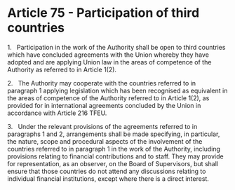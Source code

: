 # Article 75 - Participation of third countries


1.   Participation in the work of the Authority shall be open to third countries which have concluded agreements with the Union whereby they have adopted and are applying Union law in the areas of competence of the Authority as referred to in Article 1(2).

2.   The Authority may cooperate with the countries referred to in paragraph 1 applying legislation which has been recognised as equivalent in the areas of competence of the Authority referred to in Article 1(2), as provided for in international agreements concluded by the Union in accordance with Article 216 TFEU.

3.   Under the relevant provisions of the agreements referred to in paragraphs 1 and 2, arrangements shall be made specifying, in particular, the nature, scope and procedural aspects of the involvement of the countries referred to in paragraph 1 in the work of the Authority, including provisions relating to financial contributions and to staff. They may provide for representation, as an observer, on the Board of Supervisors, but shall ensure that those countries do not attend any discussions relating to individual financial institutions, except where there is a direct interest.
